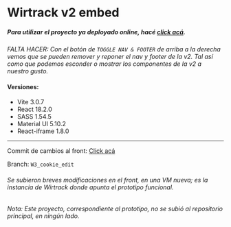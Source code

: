 # Wirtrack v2 embed

##### Para utilizar el proyecto ya deployado online, hacé [click acá](https://wirtrack2embed.netlify.app/).

_FALTA HACER: Con el botón de `TOGGLE NAV & FOOTER` de arriba a la derecha vemos que se pueden remover y reponer el nav y footer de la v2. Tal así como que podemos esconder o mostrar los componentes de la v2 a nuestro gusto._

#### Versiones:

- Vite 3.0.7
- React 18.2.0
- SASS 1.54.5
- Material UI 5.10.2
- React-iframe 1.8.0

---

Commit de cambios al front: [Click acá](https://bitbucket.org/mcastro_wirsolut/wirtrack/commits/27d7763af7bb321bb18d8b8f0ae291b161324fd3)

Branch: `W3_cookie_edit`

###### Se subieron breves modificaciones en el front, en una VM nueva; es la instancia de Wirtrack donde apunta el prototipo funcional.

_Nota: Este proyecto, correspondiente al prototipo, no se subió al repositorio principal, en ningún lado._
